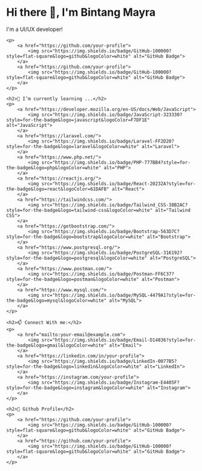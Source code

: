 <!DOCTYPE html>
<html lang="en">
<head>
    <meta charset="UTF-8">
    <meta name="viewport" content="width=device-width, initial-scale=1.0">
    <title>Bintang Mayra's Profile</title>
</head>
<body>
    <h1>Hi there 👋, I'm Bintang Mayra</h1>
    <p>I'm a UI/UX developer!</p>

    <p>
        <a href="https://github.com/your-profile">
            <img src="https://img.shields.io/badge/GitHub-100000?style=flat-square&logo=github&logoColor=white" alt="GitHub Badge">
        </a>
        <a href="https://github.com/your-profile">
            <img src="https://img.shields.io/badge/GitHub-100000?style=flat-square&logo=github&logoColor=white" alt="GitHub Badge">
        </a>
    </p>

    <h2>🌱 I’m currently learning ...</h2>
    <p>
        <a href="https://developer.mozilla.org/en-US/docs/Web/JavaScript">
            <img src="https://img.shields.io/badge/JavaScript-323330?style=for-the-badge&logo=javascript&logoColor=F7DF1E" alt="JavaScript">
        </a>
        <a href="https://laravel.com/">
            <img src="https://img.shields.io/badge/Laravel-FF2D20?style=for-the-badge&logo=laravel&logoColor=white" alt="Laravel">
        </a>
        <a href="https://www.php.net/">
            <img src="https://img.shields.io/badge/PHP-777BB4?style=for-the-badge&logo=php&logoColor=white" alt="PHP">
        </a>
        <a href="https://reactjs.org/">
            <img src="https://img.shields.io/badge/React-20232A?style=for-the-badge&logo=react&logoColor=61DAFB" alt="React">
        </a>
        <a href="https://tailwindcss.com/">
            <img src="https://img.shields.io/badge/Tailwind_CSS-38B2AC?style=for-the-badge&logo=tailwind-css&logoColor=white" alt="Tailwind CSS">
        </a>
        <a href="https://getbootstrap.com/">
            <img src="https://img.shields.io/badge/Bootstrap-563D7C?style=for-the-badge&logo=bootstrap&logoColor=white" alt="Bootstrap">
        </a>
        <a href="https://www.postgresql.org/">
            <img src="https://img.shields.io/badge/PostgreSQL-316192?style=for-the-badge&logo=postgresql&logoColor=white" alt="PostgreSQL">
        </a>
        <a href="https://www.postman.com/">
            <img src="https://img.shields.io/badge/Postman-FF6C37?style=for-the-badge&logo=postman&logoColor=white" alt="Postman">
        </a>
        <a href="https://www.mysql.com/">
            <img src="https://img.shields.io/badge/MySQL-4479A1?style=for-the-badge&logo=mysql&logoColor=white" alt="MySQL">
        </a>
    </p>

    <h2>📫 Connect With me:</h2>
    <p>
        <a href="mailto:your-email@example.com">
            <img src="https://img.shields.io/badge/Email-D14836?style=for-the-badge&logo=gmail&logoColor=white" alt="Email">
        </a>
        <a href="https://linkedin.com/in/your-profile">
            <img src="https://img.shields.io/badge/LinkedIn-0077B5?style=for-the-badge&logo=linkedin&logoColor=white" alt="LinkedIn">
        </a>
        <a href="https://instagram.com/your-profile">
            <img src="https://img.shields.io/badge/Instagram-E4405F?style=for-the-badge&logo=instagram&logoColor=white" alt="Instagram">
        </a>
    </p>

    <h2>🔗 Github Profile</h2>
    <p>
        <a href="https://github.com/your-profile">
            <img src="https://img.shields.io/badge/GitHub-100000?style=flat-square&logo=github&logoColor=white" alt="GitHub Badge">
        </a>
        <a href="https://github.com/your-profile">
            <img src="https://img.shields.io/badge/GitHub-100000?style=flat-square&logo=github&logoColor=white" alt="GitHub Badge">
        </a>
    </p>
</body>
</html>
